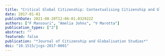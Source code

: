 ```yaml
---
title: "Critical Global Citizenship: Contextualising Citizenship and Globalisation"
date: 2017-01-01
publishDate: 2021-08-20T12:06:01.032922Z
authors: ["F Mansouri", "Amelia Johns", "V Marotta"]
publication_types: ["2"]
abstract: ""
featured: false
publication: "*Journal of Citizenship and Globalisation Studies*"
doi: "10.1515/jcgs-2017-0001"
---
```


